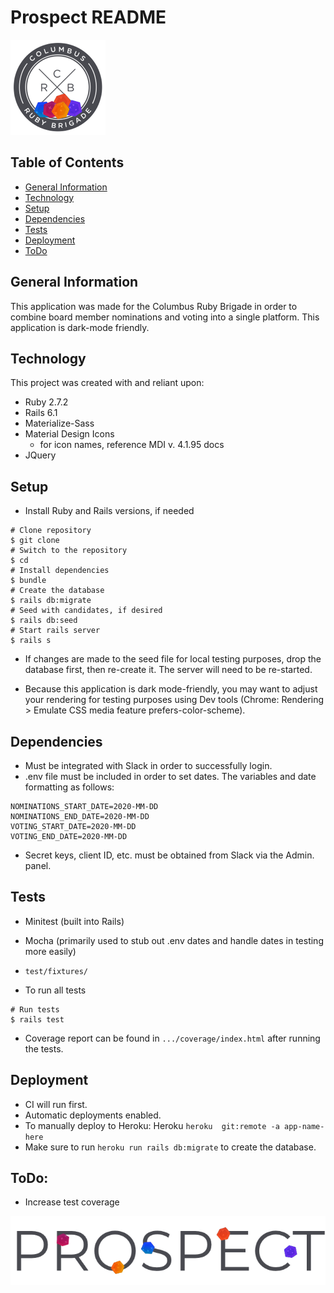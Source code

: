 # Prospect README

![](app/assets/images/crb_logo_prospect.png)

## Table of Contents
* [General Information](#general-information)
* [Technology](#technology)
* [Setup](#stepup)
* [Dependencies](#dependencies)
* [Tests](#tests)
* [Deployment](#deployment)
* [ToDo](#todo)

## General Information
This application was made for the Columbus Ruby Brigade in order to combine board member nominations and voting into a single platform.
This application is dark-mode friendly.

## Technology
This project was created with and reliant upon:
* Ruby 2.7.2
* Rails 6.1
* Materialize-Sass
* Material Design Icons
    - for icon names, reference MDI v. 4.1.95 docs
* JQuery

## Setup
* Install Ruby and Rails versions, if needed
```
# Clone repository
$ git clone
# Switch to the repository
$ cd 
# Install dependencies
$ bundle
# Create the database
$ rails db:migrate
# Seed with candidates, if desired
$ rails db:seed
# Start rails server
$ rails s
```
* If changes are made to the seed file for local testing purposes, drop the database first, then re-create it. The server will need to be re-started.

* Because this application is dark mode-friendly, you may want to adjust your rendering for testing purposes using Dev tools (Chrome: Rendering > Emulate CSS media feature prefers-color-scheme).

## Dependencies
* Must be integrated with Slack in order to successfully login.
* .env file must be included in order to set dates. The variables and date formatting as follows:
```
NOMINATIONS_START_DATE=2020-MM-DD
NOMINATIONS_END_DATE=2020-MM-DD
VOTING_START_DATE=2020-MM-DD
VOTING_END_DATE=2020-MM-DD
```
* Secret keys, client ID, etc. must be obtained from Slack via the Admin. panel.

## Tests
* Minitest (built into Rails)
* Mocha (primarily used to stub out .env dates and handle dates in testing more easily)
* `test/fixtures/`

* To run all tests
```
# Run tests
$ rails test
```
* Coverage report can be found in `.../coverage/index.html` after running the tests.

## Deployment
* CI will run first. 
* Automatic deployments enabled.
* To manually deploy to Heroku: Heroku `heroku  git:remote -a app-name-here`
* Make sure to run `heroku run rails db:migrate` to create the database.

## ToDo:
* Increase test coverage

![](app/assets/images/crb_prospect_scatter.png)